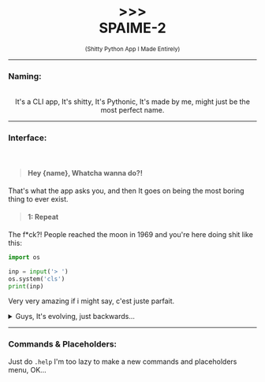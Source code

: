 # <div align="center">>>><br>SPAIME-2‌</div>
<div align="center"><sup>(Shitty Python App I Made Entirely)</sup></div>

---

### Naming:
<br/>

<div align="center">It's a CLI app, It's shitty, It's Pythonic, It's made by me, might just be the most perfect name.</div>

---

### Interface:
<br/>

>  #### Hey {name}, Whatcha wanna do?!

That's what the app asks you, and then It goes on being the most boring thing to ever exist.

>  #### 1: Repeat

The f*ck?!
People reached the moon in 1969 and you're here doing shit like this:
```py
import os

inp = input('> ')
os.system('cls')
print(inp)
```
Very very amazing if i might say, c'est juste parfait.
<details>
<summary>Guys, It's evolving, just backwards...</summary>
<div align="center"><img width="200" src="https://i.kym-cdn.com/entries/icons/mobile/000/032/479/Screen_Shot_2020-01-17_at_1.25.27_PM.jpg"/></div>
</details>

---

### Commands & Placeholders:
Just do `.help`
I'm too lazy to make a new commands and placeholders menu, OK...